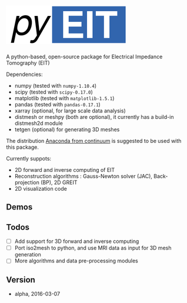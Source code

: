 # ![pyeit](figs/logo.png)

A python-based, open-source package for Electrical Impedance Tomography (EIT)

Dependencies:

 - numpy (tested with `numpy-1.10.4`)
 - scipy (tested with `scipy-0.17.0`)
 - matplotlib (tested with `matplotlib-1.5.1`)
 - pandas (tested with `pandas-0.17.1`)
 - xarray (optional, for large scale data analysis)
 - distmesh or meshpy (both are optional), it currently has a build-in distmesh2d module
 - tetgen (optional) for generating 3D meshes

The distribution [Anaconda from continuum](https://www.continuum.io/downloads) is suggested to be used with this package.

Currently suppots:
 - 2D forward and inverse computing of EIT
 - Reconstruction algorithms : Gauss-Newton solver (JAC), Back-projection (BP), 2D GREIT
 - 2D visualization code

## Demos

## Todos

 - [ ] Add support for 3D forward and inverse computing
 - [ ] Port iso2mesh to python, and use MRI data as input for 3D mesh generation
 - [ ] More algorithms and data pre-processing modules

## Version

 - alpha, 2016-03-07
